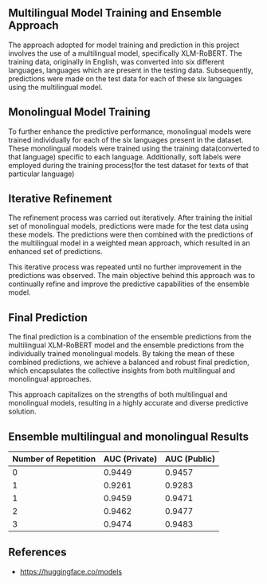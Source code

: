 ## Multilingual Model Training and Ensemble Approach

The approach adopted for model training and prediction in this project involves the use of a multilingual model, specifically XLM-RoBERT. The training data, originally in English, was converted into six different languages, languages which are present in the testing data. Subsequently, predictions were made on the test data for each of these six languages using the multilingual model.

## Monolingual Model Training

To further enhance the predictive performance, monolingual models were trained individually for each of the six languages present in the dataset. These monolingual models were trained using the training data(converted to that language) specific to each language. Additionally, soft labels were employed during the training process(for the test dataset for texts of that particular language)

## Iterative Refinement

The refinement process was carried out iteratively. After training the initial set of monolingual models, predictions were made for the test data using these models. The predictions were then combined with the predictions of the multilingual model in a weighted mean approach, which resulted in an enhanced set of predictions.

This iterative process was repeated until no further improvement in the predictions was observed. The main objective behind this approach was to continually refine and improve the predictive capabilities of the ensemble model.

## Final Prediction

The final prediction is a combination of the ensemble predictions from the multilingual XLM-RoBERT model and the ensemble predictions from the individually trained monolingual models. By taking the mean of these combined predictions, we achieve a balanced and robust final prediction, which encapsulates the collective insights from both multilingual and monolingual approaches.

This approach capitalizes on the strengths of both multilingual and monolingual models, resulting in a highly accurate and diverse predictive solution.

## Ensemble multilingual and monolingual Results

| Number of Repetition | AUC (Private) | AUC (Public) |
|----------------------|---------------|--------------|
| 0                    | 0.9449        | 0.9457       |
| 1                    | 0.9261        | 0.9283       |
| 1                    | 0.9459        | 0.9471       |
| 2                    | 0.9462        | 0.9477       |
| 3                    | 0.9474        | 0.9483       |

 

## References
- https://huggingface.co/models

